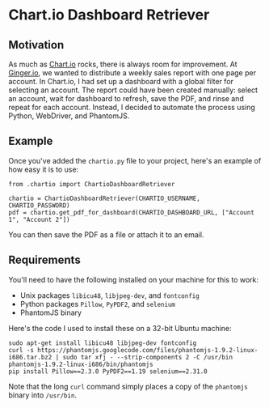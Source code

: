 # Chart.io Dashboard Retriever
## Motivation
As much as [Chart.io](http://chart.io) rocks, there is always room for improvement. At [Ginger.io](http://ginger.io), we wanted to distribute a weekly sales report with one page per account. In Chart.io, I had set up a dashboard with a global filter for selecting an account. The report could have been created manually: select an account, wait for dashboard to refresh, save the PDF, and rinse and repeat for each account. Instead, I decided to automate the process using Python, WebDriver, and PhantomJS.

## Example
Once you've added the `chartio.py` file to your project, here's an example of how easy it is to use:
````
from .chartio import ChartioDashboardRetriever

chartio = ChartioDashboardRetriever(CHARTIO_USERNAME, CHARTIO_PASSWORD)
pdf = chartio.get_pdf_for_dashboard(CHARTIO_DASHBOARD_URL, ["Account 1", "Account 2"])
````
You can then save the PDF as a file or attach it to an email.

## Requirements
You'll need to have the following installed on your machine for this to work:
* Unix packages `libicu48`, `libjpeg-dev`, and `fontconfig`
* Python packages `Pillow`, `PyPDF2`, and `selenium`
* PhantomJS binary

Here's the code I used to install these on a 32-bit Ubuntu machine:
````
sudo apt-get install libicu48 libjpeg-dev fontconfig
curl -s https://phantomjs.googlecode.com/files/phantomjs-1.9.2-linux-i686.tar.bz2 | sudo tar xfj - --strip-components 2 -C /usr/bin phantomjs-1.9.2-linux-i686/bin/phantomjs
pip install Pillow==2.3.0 PyPDF2==1.19 selenium==2.31.0
````
Note that the long `curl` command simply places a copy of the `phantomjs` binary into `/usr/bin`.
